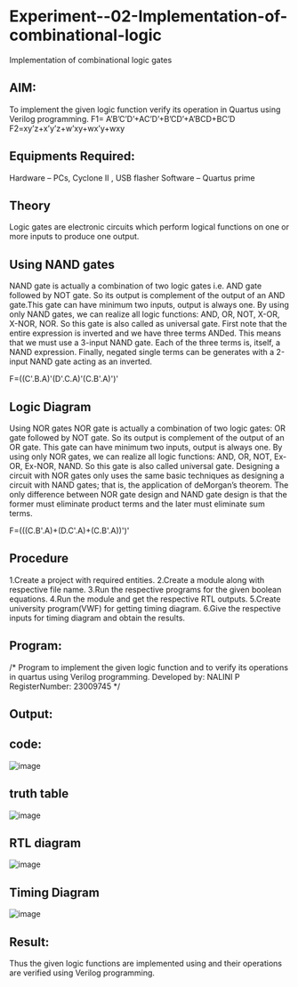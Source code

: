 # Experiment--02-Implementation-of-combinational-logic
Implementation of combinational logic gates
 
## AIM:
To implement the given logic function verify its operation in Quartus using Verilog programming.
 F1= A’B’C’D’+AC’D’+B’CD’+A’BCD+BC’D
F2=xy’z+x’y’z+w’xy+wx’y+wxy
  
## Equipments Required:
Hardware – PCs, Cyclone II , USB flasher Software – Quartus prime


## Theory
Logic gates are electronic circuits which perform logical functions on one or more inputs to produce one output.

## Using NAND gates
NAND gate is actually a combination of two logic gates i.e. AND gate followed by NOT gate. So its output is complement of the output of an AND gate.This gate can have minimum two inputs, output is always one. By using only NAND gates, we can realize all logic functions: AND, OR, NOT, X-OR, X-NOR, NOR. So this gate is also called as universal gate. First note that the entire expression is inverted and we have three terms ANDed. This means that we must use a 3-input NAND gate. Each of the three terms is, itself, a NAND expression. Finally, negated single terms can be generates with a 2-input NAND gate acting as an inverted.

F=((C'.B.A)'(D'.C.A)'(C.B'.A)')'
 

## Logic Diagram
Using NOR gates NOR gate is actually a combination of two logic gates: OR gate followed by NOT gate. So its output is complement of the output of an OR gate. This gate can have minimum two inputs, output is always one. By using only NOR gates, we can realize all logic functions: AND, OR, NOT, Ex-OR, Ex-NOR, NAND. So this gate is also called universal gate. Designing a circuit with NOR gates only uses the same basic techniques as designing a circuit with NAND gates; that is, the application of deMorgan’s theorem. The only difference between NOR gate design and NAND gate design is that the former must eliminate product terms and the later must eliminate sum terms.

F=(((C.B'.A)+(D.C'.A)+(C.B'.A))')'
## Procedure
1.Create a project with required entities.
2.Create a module along with respective file name. 
3.Run the respective programs for the given boolean equations. 
4.Run the module and get the respective RTL outputs. 
5.Create university program(VWF) for getting timing diagram. 
6.Give the respective inputs for timing diagram and obtain the results.
## Program:
/*
Program to implement the given logic function and to verify its operations in quartus using Verilog programming.
Developed by: NALINI P
RegisterNumber:  23009745
*/

## Output:
## code:
![image](https://github.com/Nalini23009745/Experiment--02-Implementation-of-combinational-logic-/assets/149347484/e542c151-9157-4246-b4da-b95837ac69d3)

## truth table

![image](https://github.com/Nalini23009745/Experiment--02-Implementation-of-combinational-logic-/assets/149347484/b6e3e85b-3ee2-45e8-8868-077c3c50674b)


## RTL diagram

![image](https://github.com/Nalini23009745/Experiment--02-Implementation-of-combinational-logic-/assets/149347484/4bf1eb82-eb86-4bce-b8f2-72bda9658e56)


## Timing Diagram

![image](https://github.com/Nalini23009745/Experiment--02-Implementation-of-combinational-logic-/assets/149347484/7b3011d1-341d-4cdd-b993-c1b8a597f8df)

## Result:
Thus the given logic functions are implemented using  and their operations are verified using Verilog programming.
